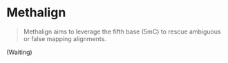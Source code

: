 
# Methalign
> Methalign aims to leverage the fifth base (5mC) to rescue ambiguous or false mapping alignments. 

(Waiting)